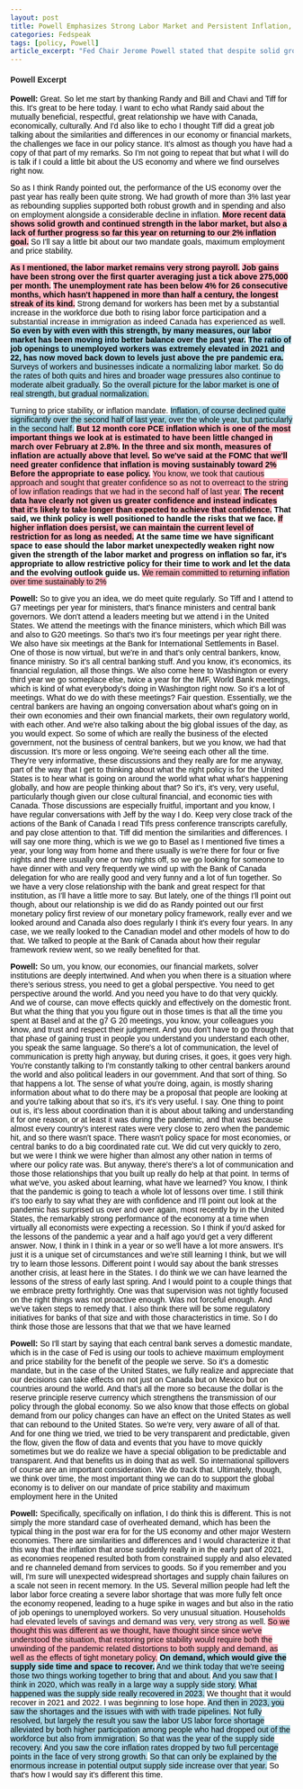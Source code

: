```yaml
---
layout: post
title: Powell Emphasizes Strong Labor Market and Persistent Inflation, Indicating Continued Restrictive Policy
categories: Fedspeak
tags: [policy, Powell]
article_excerpt: "Fed Chair Jerome Powell stated that despite solid growth and a strong labor market, there has been 'a lack of further progress so far this year on returning to our 2% inflation goal,' stating that '12 month core PCE inflation...is estimated to have been little changed in march over February at 2.8%.' Powell emphasized the need for 'greater confidence that inflation is moving sustainably toward 2% Before the appropriate to ease policy.' He added, 'The recent data have clearly not given us greater confidence and instead indicates that it's likely to take longer than expected to achieve that confidence.' Powell maintained a hawkish stance, asserting, 'If higher inflation does persist, we can maintain the current level of restriction for as long as needed.' While acknowledging the supply-side recovery in 2023, Powell reiterated the Fed's commitment to returning inflation to 2%, suggesting continued restrictive monetary policy in the near term."
---
```

<style>
    body {
        font-family: Arial, sans-serif;
    }
    .neutral {
        color: black; /* Ensuring text color is readable */
    }
    .dovish {
        background-color: lightblue; /* Changed from color to background-color */
        color: black; /* Ensuring text color is readable */
    }
    .most-dovish {
        background-color: blue; /* Changed from color to background-color */
        color: white; /* Changing text color to white for readability */
    }
    .hawkish {
        background-color: lightpink; /* Changed from color to background-color */
        color: black; /* Ensuring text color is readable */
    }
    .most-hawkish {
        background-color: red; /* Changed from color to background-color */
        color: white; /* Changing text color to white for readability */
    }
    .bold {
        font-weight: bold;
    }
  .underscored {
  text-decoration: underline;
}

  
</style>

#### Powell Excerpt

<p><span class="neutral"><strong>Powell:</strong> Great.</span> <span class="neutral">So let me start by thanking Randy and Bill and Chavi and Tiff for this.</span> <span class="neutral">It's great to be here today.</span> <span class="neutral">I want to echo what Randy said about the mutually beneficial, respectful, great relationship we have with Canada, economically, culturally.</span> <span class="neutral">And I'd also like to echo I thought Tiff did a great job talking about the similarities and differences in our economy or financial markets, the challenges we face in our policy stance.</span> <span class="neutral">It's almost as though you have had a copy of that part of my remarks.</span> <span class="neutral">So I'm not going to repeat that but what I will do is talk if I could a little bit about the US economy and where we find ourselves right now.</span></p>

<p><span class="neutral">So as I think Randy pointed out, the performance of the US economy over the past year has really been quite strong.</span> <span class="neutral">We had growth of more than 3% last year as rebounding supplies supported both robust growth and in spending and also on employment alongside a considerable decline in inflation.</span> <span class="hawkish bold">More recent data shows solid growth and continued strength in the labor market, but also a lack of further progress so far this year on returning to our 2% inflation goal.</span> <span class="neutral">So I'll say a little bit about our two mandate goals, maximum employment and price stability.</span></p>

<p><span class="hawkish bold">As I mentioned, the labor market remains very strong payroll.</span> <span class="hawkish bold">Job gains have been strong over the first quarter averaging just a tick above 275,000 per month.</span> <span class="hawkish bold">The unemployment rate has been below 4% for 26 consecutive months, which hasn't happened in more than half a century, the longest streak of its kind.</span> <span class="neutral">Strong demand for workers has been met by a substantial increase in the workforce due both to rising labor force participation and a substantial increase in immigration as indeed Canada has experienced as well.</span> <span class="dovish bold">So even by with even with this strength, by many measures, our labor market has been moving into better balance over the past year.</span> <span class="dovish bold">The ratio of job openings to unemployed workers was extremely elevated in 2021 and 22, has now moved back down to levels just above the pre pandemic era.</span> <span class="dovish">Surveys of workers and businesses indicate a normalizing labor market.</span> <span class="dovish">So do the rates of both quits and hires and broader wage pressures also continue to moderate albeit gradually.</span> <span class="dovish">So the overall picture for the labor market is one of real strength, but gradual normalization.</span></p>

<p><span class="neutral">Turning to price stability, or inflation mandate.</span> <span class="dovish">Inflation, of course declined quite significantly over the second half of last year, over the whole year, but particularly in the second half.</span> <span class="hawkish bold">But 12 month core PCE inflation which is one of the most important things we look at is estimated to have been little changed in march over February at 2.8%.</span> <span class="hawkish bold">In the three and six month, measures of inflation are actually above that level.</span> <span class="hawkish bold">So we've said at the FOMC that we'll need greater confidence that inflation is moving sustainably toward 2% Before the appropriate to ease policy.</span> <span class="hawkish">You know, we took that cautious approach and sought that greater confidence so as not to overreact to the string of low inflation readings that we had in the second half of last year.</span> <span class="hawkish bold">The recent data have clearly not given us greater confidence and instead indicates that it's likely to take longer than expected to achieve that confidence.</span> <span class="neutral bold">That said, we think policy is well positioned to handle the risks that we face.</span> <span class="hawkish bold">If higher inflation does persist, we can maintain the current level of restriction for as long as needed.</span> <span class="neutral bold">At the same time we have significant space to ease should the labor market unexpectedly weaken right now given the strength of the labor market and progress on inflation so far, it's appropriate to allow restrictive policy for their time to work and let the data and the evolving outlook guide us.</span> <span class="hawkish">We remain committed to returning inflation over time sustainably to 2%</span></p>

<p><span class="neutral"><strong>Powell:</strong> So to give you an idea, we do meet quite regularly.</span> <span class="neutral">So Tiff and I attend to G7 meetings per year for ministers, that's finance ministers and central bank governors.</span> <span class="neutral">We don't attend a leaders meeting but we attend i in the United States.</span> <span class="neutral">We attend the meetings with the finance ministers, which which Bill was and also to G20 meetings.</span> <span class="neutral">So that's two it's four meetings per year right there.</span> <span class="neutral">We also have six meetings at the Bank for International Settlements in Basel.</span> <span class="neutral">One of those is now virtual, but we're in and that's only central bankers, know, finance ministry.</span> <span class="neutral">So it's all central banking stuff.</span> <span class="neutral">And you know, it's economics, its financial regulation, all those things.</span> <span class="neutral">We also come here to Washington or every third year we go someplace else, twice a year for the IMF, World Bank meetings, which is kind of what everybody's doing in Washington right now.</span> <span class="neutral">So it's a lot of meetings.</span> <span class="neutral">What do we do with these meetings?</span> <span class="neutral">Fair question.</span> <span class="neutral">Essentially, we the central bankers are having an ongoing conversation about what's going on in their own economies and their own financial markets, their own regulatory world, with each other.</span> <span class="neutral">And we're also talking about the big global issues of the day, as you would expect.</span> <span class="neutral">So some of which are really the business of the elected government, not the business of central bankers, but we you know, we had that discussion.</span> <span class="neutral">It's more or less ongoing.</span> <span class="neutral">We're seeing each other all the time.</span> <span class="neutral">They're very informative, these discussions and they really are for me anyway, part of the way that I get to thinking about what the right policy is for the United States is to hear what is going on around the world what what what's happening globally, and how are people thinking about that?</span> <span class="neutral">So it's, it's very, very useful, particularly though given our close cultural financial, and economic ties with Canada.</span> <span class="neutral">Those discussions are especially fruitful, important and you know, I have regular conversations with Jeff by the way I do.</span> <span class="neutral">Keep very close track of the actions of the Bank of Canada I read TIfs press conference transcripts carefully, and pay close attention to that.</span> <span class="neutral">Tiff did mention the similarities and differences.</span> <span class="neutral">I will say one more thing, which is we we go to Basel as I mentioned five times a year, your long way from home and there usually is we're there for four or five nights and there usually one or two nights off, so we go looking for someone to have dinner with and very frequently we wind up with the Bank of Canada delegation for who are really good and very funny and a lot of fun together.</span> <span class="neutral">So we have a very close relationship with the bank and great respect for that institution, as I'll have a little more to say.</span> <span class="neutral">But lately, one of the things I'll point out though, about our relationship is we did do as Randy pointed out our first monetary policy first review of our monetary policy framework, really ever and we looked around and Canada also does regularly I think it's every four years.</span> <span class="neutral">In any case, we we really looked to the Canadian model and other models of how to do that.</span> <span class="neutral">We talked to people at the Bank of Canada about how their regular framework review went, so we really benefited for that.</span> </p>

<p><span class="neutral"><strong>Powell:</strong> So um, you know, our economies, our financial markets, solver institutions are deeply intertwined.</span> <span class="neutral">And when you when there is a situation where there's serious stress, you need to get a global perspective.</span> <span class="neutral">You need to get perspective around the world.</span> <span class="neutral">And you need you have to do that very quickly.</span> <span class="neutral">And we of course, can move effects quickly and effectively on the domestic front.</span> <span class="neutral">But what the thing that you you figure out in those times is that all the time you spent at Basel and at the g7 G 20 meetings, you know, your colleagues you know, and trust and respect their judgment.</span> <span class="neutral">And you don't have to go through that that phase of gaining trust in people you understand you understand each other, you speak the same language.</span> <span class="neutral">So there's a lot of communication, the level of communication is pretty high anyway, but during crises, it goes, it goes very high.</span> <span class="neutral">You're constantly talking to I'm constantly talking to other central bankers around the world and also political leaders in our government.</span> <span class="neutral">And that sort of thing.</span> <span class="neutral">So that happens a lot.</span> <span class="neutral">The sense of what you're doing, again, is mostly sharing information about what to do there may be a proposal that people are looking at and you're talking about that so it's, it's it's very useful.</span> <span class="neutral">I say.</span> <span class="neutral">One thing to point out is, it's less about coordination than it is about about talking and understanding it for one reason, or at least it was during the pandemic, and that was because almost every country's interest rates were very close to zero when the pandemic hit, and so there wasn't space.</span> <span class="neutral">There wasn't policy space for most economies, or central banks to do a big coordinated rate cut.</span> <span class="neutral">We did cut very quickly to zero, but we were I think we were higher than almost any other nation in terms of where our policy rate was.</span> <span class="neutral">But anyway, there's there's a lot of communication and those those relationships that you built up really do help at that point.</span> <span class="neutral">In terms of what we've, you asked about learning, what have we learned?</span> <span class="neutral">You know, I think that the pandemic is going to teach a whole lot of lessons over time.</span> <span class="neutral">I still think it's too early to say what they are with confidence and I'll point out look at the pandemic has surprised us over and over again, most recently by in the United States, the remarkably strong performance of the economy at a time when virtually all economists were expecting a recession.</span> <span class="neutral">So I think if you'd asked for the lessons of the pandemic a year and a half ago you'd get a very different answer.</span> <span class="neutral">Now, I think in I think in a year or so we'll have a lot more answers.</span> <span class="neutral">It's just it is a unique set of circumstances and we're still learning I think, but we will try to learn those lessons.</span> <span class="neutral">Different point I would say about the bank stresses another crisis, at least here in the States.</span> <span class="neutral">I do think we we can have learned the lessons of the stress of early last spring.</span> <span class="neutral">And I would point to a couple things that we embrace pretty forthrightly.</span> <span class="neutral">One was that supervision was not tightly focused on the right things was not proactive enough.</span> <span class="neutral">Was not forceful enough.</span> <span class="neutral">And we've taken steps to remedy that.</span> <span class="neutral">I also think there will be some regulatory initiatives for banks of that size and with those characteristics in time.</span> <span class="neutral">So I do think those those are lessons that that we that we have learned</span></p>

<p><span class="neutral"><strong>Powell:</strong> So I'll start by saying that each central bank serves a domestic mandate, which is in the case of Fed is using our tools to achieve maximum employment and price stability for the benefit of the people we serve.</span> <span class="neutral">So it's a domestic mandate, but in the case of the United States, we fully realize and appreciate that our decisions can take effects on not just on Canada but on Mexico but on countries around the world.</span> <span class="neutral">And that's all the more so because the dollar is the reserve principle reserve currency which strengthens the transmission of our policy through the global economy.</span> <span class="neutral">So we also know that those effects on global demand from our policy changes can have an effect on the United States as well that can rebound to the United States.</span> <span class="neutral">So we're very, very aware of all of that.</span> <span class="neutral">And for one thing we tried, we tried to be very transparent and predictable, given the flow, given the flow of data and events that you have to move quickly sometimes but we do realize we have a special obligation to be predictable and transparent.</span> <span class="neutral">And that benefits us in doing that as well.</span> <span class="neutral">So international spillovers of course are an important consideration.</span> <span class="neutral">We do track that.</span> <span class="neutral">Ultimately, though, we think over time, the most important thing we can do to support the global economy is to deliver on our mandate of price stability and maximum employment here in the United</span></p>

<p><span class="neutral"><strong>Powell:</strong> Specifically, specifically on inflation, I do think this is different.</span> <span class="neutral">This is not simply the more standard case of overheated demand, which has been the typical thing in the post war era for for the US economy and other major Western economies.</span> <span class="neutral">There are similarities and differences and I would characterize it that this way that the inflation that arose suddenly really in in the early part of 2021, as economies reopened resulted both from constrained supply and also elevated and re channeled demand from services to goods.</span> <span class="neutral">So if you remember and you will, I'm sure will unexpected widespread shortages and supply chain failures on a scale not seen in recent memory.</span> <span class="neutral">In the US.</span> <span class="neutral">Several million people had left the labor labor force creating a severe labor shortage that was more fully felt once the economy reopened, leading to a huge spike in wages and but also in the ratio of job openings to unemployed workers.</span> <span class="neutral">So very unusual situation.</span> <span class="neutral">Households had elevated levels of savings and demand was very, very strong as well.</span> <span class="hawkish">So we thought this was different as we thought, have thought since since we've understood the situation, that restoring price stability would require both the unwinding of the pandemic related distortions to both supply and demand, as well as the effects of tight monetary policy.</span> <span class="dovish bold">On demand, which would give the supply side time and space to recover.</span> <span class="dovish">And we think today that we're seeing those two things working together to bring that and about.</span> <span class="dovish">And you saw that I think in 2020, which was really in a large way a supply side story.</span> <span class="dovish">What happened was the supply side really recovered in 2023.</span> <span class="neutral">We thought that it would recover in 2021 and 2022.</span> <span class="neutral">I was beginning to lose hope.</span> <span class="dovish">And then in 2023, you saw the shortages and the issues with with with trade pipelines.</span> <span class="dovish">Not fully resolved, but largely the result you saw the labor US labor force shortage alleviated by both higher participation among people who had dropped out of the workforce but also from immigration.</span> <span class="dovish">So that was the year of the supply side recovery.</span> <span class="dovish">And you saw the core inflation rates dropped by two full percentage points in the face of very strong growth.</span> <span class="dovish">So that can only be explained by the enormous increase in potential output supply side increase over that year.</span> <span class="neutral">So that's how I would say it's different this time.</span></p>
